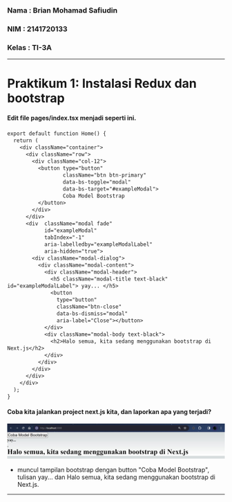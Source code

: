 ### Nama : Brian Mohamad Safiudin
### NIM : 2141720133
### Kelas : TI-3A
---

# Praktikum 1: Instalasi Redux dan bootstrap

#### Edit file pages/index.tsx menjadi seperti ini.

```tsx
export default function Home() {
  return (      
    <div className="container">
      <div className="row">
        <div className="col-12">
          <button type="button"
                  className="btn btn-primary"
                  data-bs-toggle="modal"
                  data-bs-target="#exampleModal">
                  Coba Model Bootstrap
          </button>
        </div>
      </div>
      <div  className="modal fade"
            id="exampleModal"
            tabIndex="-1"
            aria-labelledby="exampleModalLabel"
            aria-hidden="true">
        <div className="modal-dialog">
          <div className="modal-content">
            <div className="modal-header">
              <h5 className="modal-title text-black" id="exampleModalLabel"> yay... </h5>
              <button
                type="button"
                className="btn-close"
                data-bs-dismiss="modal"
                aria-label="Close"></button>
            </div>
            <div className="modal-body text-black">
              <h2>Halo semua, kita sedang menggunakan bootstrap di Next.js</h2>
            </div>
          </div>
        </div>
      </div>
    </div>
  );
}
```

#### Coba kita jalankan project next.js kita, dan laporkan apa yang terjadi?

![Screenshot P1](assets-report/praktikum1.jpg)

- muncul tampilan bootstrap dengan button "Coba Model Bootstrap", tulisan yay... dan Halo semua, kita sedang menggunakan bootstrap di Next.js.

---
